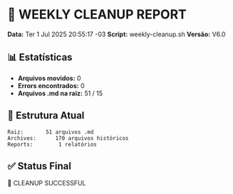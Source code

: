 # 🔄 WEEKLY CLEANUP REPORT

**Data:** Ter  1 Jul 2025 20:55:17 -03
**Script:** weekly-cleanup.sh
**Versão:** V6.0

## 📊 Estatísticas

- **Arquivos movidos:** 0
- **Errors encontrados:** 0
- **Arquivos .md na raiz:**       51 / 15

## 📁 Estrutura Atual

```
Raiz:       51 arquivos .md
Archives:      170 arquivos históricos
Reports:        1 relatórios
```

## ✅ Status Final

🎯 CLEANUP SUCCESSFUL


